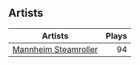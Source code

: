 ## Artists
Artists | Plays 
----- | -----: 
[Mannheim Steamroller](/artists/mannheim-steamroller-39605) | 94


